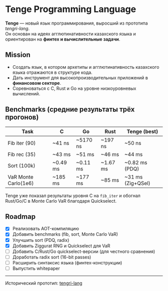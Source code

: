 # Tenge Programming Language

**Tenge** — новый язык программирования, выросший из прототипа *tengri-lang*.  
Он основан на идеях агглютинативности казахского языка и ориентирован на **финтех и вычислительные задачи**.

## Mission
- Создать язык, в котором архетипы и агглютинативность казахского языка отражаются в структуре кода.
- Дать инструмент для высокопроизводительных приложений в **финансовом секторе**.
- Соревноваться с C, Rust и Go на уровне низкоуровневых вычислений.

## Benchmarks (средние результаты трёх прогонов)

| Task                | C        | Go       | Rust     | Tenge (best)     |
|---------------------|----------|----------|----------|------------------|
| Fib iter (90)       | ~41 ns   | ~5170 ns | ~197 ns  | ~50 ns           |
| Fib rec (35)        | ~43 ms   | ~51 ms   | ~46 ms   | ~44 ms           |
| Sort (100k)         | ~0.49 ms | ~0.11 ms | ~1.67 ms | ~0.82 ms (PDQ)   |
| VaR Monte Carlo(1e6)| ~185 ms  | ~177 ms  | ~85 ms   | ~31 ms (Zig+QSel)|

Tenge уже показал результаты уровня C на `fib_iter` и обогнал Rust/Go/C в Monte Carlo VaR благодаря Quickselect.

## Roadmap
- [x] Реализовать AOT-компиляцию
- [x] Добавить benchmarks (fib, sort, Monte Carlo VaR)
- [x] Улучшить sort (PDQ, radix)
- [x] Добавить Ziggurat RNG и Quickselect для VaR
- [ ] Добавить C/Rust/Go quickselect-версии (для честного сравнения)
- [ ] Доработать radix sort (16-bit passes)
- [ ] Расширить синтаксис языка (финтех-конструкции)
- [ ] Выпустить whitepaper

---

Исторический прототип: [tengri-lang](https://github.com/DauletBai/tengri-lang)
